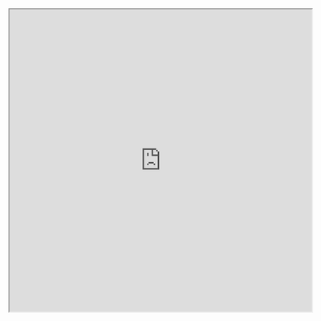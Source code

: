 <style>@import "custom.css";</style>

<iframe 
    src="https://rsnyder.github.io/image-viewer/wc:017_Great_blue_turaco_at_Kibale_forest_National_Park_Photo_by_Giles_Laurent.jpg"
    width="600"
    height="600"       
></iframe>

